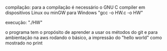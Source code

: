 compilação: para a compilação é necessário o GNU C compiler em dispositivos Linux ou minGW para Windows "gcc -o HW.c -o HW"

execução: "./HW"

o programa tem o propósito de aprender a usar os métodos do git e para ambientação na aws rodando o básico, a impressão do "hello world" como mostrado no print
